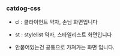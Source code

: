 ### catdog-css


- cl : 클라이언트 약자, 손님 화면입니다
- st : stylelist 약자, 스타일리스트 화면입니다

- 안붙어있는건 공통으로 가져가는 화면 입니다.
